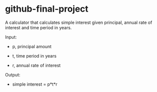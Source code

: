 # github-final-project

A calculator that calculates simple interest given principal, annual rate of interest and time period in years.

Input:
   - p, principal amount
   
   - t, time period in years
   
   - r, annual rate of interest

Output:

   - simple interest = p\*t\*r
